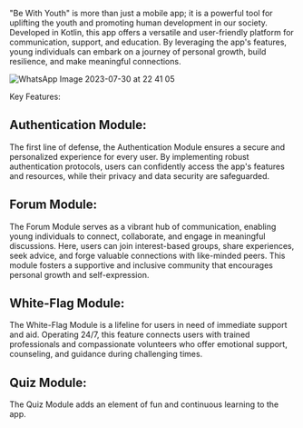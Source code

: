 "Be With Youth" is more than just a mobile app; it is a powerful tool for uplifting the youth and promoting human development in our society. Developed in Kotlin, this app offers a versatile and user-friendly platform for communication, support, and education. By leveraging the app's features, young individuals can embark on a journey of personal growth, build resilience, and make meaningful connections.

![WhatsApp Image 2023-07-30 at 22 41 05](https://github.com/LamontChean/BeWithYouth-Android-Mobile-Application/assets/101232039/a91751fa-b0b1-4c12-bc76-0729110427e1)

Key Features:

## Authentication Module:
The first line of defense, the Authentication Module ensures a secure and personalized experience for every user. By implementing robust authentication protocols, users can confidently access the app's features and resources, while their privacy and data security are safeguarded.

## Forum Module:
The Forum Module serves as a vibrant hub of communication, enabling young individuals to connect, collaborate, and engage in meaningful discussions. Here, users can join interest-based groups, share experiences, seek advice, and forge valuable connections with like-minded peers. This module fosters a supportive and inclusive community that encourages personal growth and self-expression.

## White-Flag Module:
The White-Flag Module is a lifeline for users in need of immediate support and aid. Operating 24/7, this feature connects users with trained professionals and compassionate volunteers who offer emotional support, counseling, and guidance during challenging times.

## Quiz Module:
The Quiz Module adds an element of fun and continuous learning to the app. 

